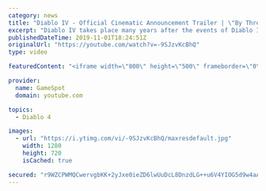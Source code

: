 ```yaml
---
category: news
title: "Diablo IV - Official Cinematic Announcement Trailer | \"By Three They Come\" | BlizzCon 2019"
excerpt: "Diablo IV takes place many years after the events of Diablo III, after millions have been slaughtered by the actions of the High Heavens and Burning Hells alike."
publishedDateTime: 2019-11-01T18:24:51Z
originalUrl: "https://youtube.com/watch?v=-9SJzvKcBhQ"
type: video

featuredContent: "<iframe width=\"800\" height=\"500\" frameborder=\"0\" src=\"https://www.youtube.com/embed/-9SJzvKcBhQ\" allow=\"accelerometer; autoplay; encrypted-media; gyroscope; picture-in-picture\" allowfullscreen></iframe>"

provider:
  name: GameSpot
  domain: youtube.com

topics:
  - Diablo 4

images:
  - url: "https://i.ytimg.com/vi/-9SJzvKcBhQ/maxresdefault.jpg"
    width: 1280
    height: 720
    isCached: true

secured: "r9WZCPWMQCwervgbKK+2yJxe0ieZD6lwUuDcL8DnzdLG++u6V4YIOG5d9w4aALq4RC9ylohYRrK4x6KLlmC0ga8Nm7Y9wvKgUAgjUv0Chn0WlgLZoB18ySp/Zha5YKEjVyZVr+Hm2CvDXApEPDNfZhXSrhLxYDL1DhQeWSITqoaVE8GYxaHAsaVQxoHFE3vADpAJ7G5qBgxgit2HWkPijYvpdAuMx2mou0HkHm88QoMUci6j35m9fP9ZlfUP9hIoGJJunQwZDMh/7i7WX6/XBFNtNJ0Bl4Dw0/DzVX7oHq+thRJGjuB+UtwpfG6Qq3Ww+dx0pvuLAakG2Wqp0OfQCCTuJyL0pNxgcMkD7qT4YHwHSh74D1wQwfHGZnJvVD53DAwapj0finH6fkShWivrsApGrn40MEuHGzcLdXe8GcjBKwIVl6NCdHJjtlWK3kd8;WVXTaIo/hxmmWtl5SlbsMQ=="
---
```


